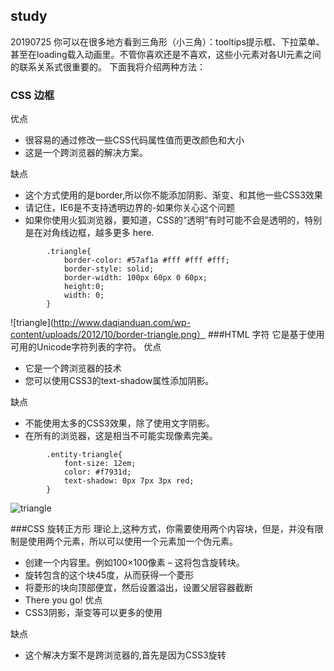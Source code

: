 ## study
20190725
你可以在很多地方看到三角形（小三角）：tooltips提示框、下拉菜单、甚至在loading载入动画里。不管你喜欢还是不喜欢，这些小元素对各UI元素之间的联系关系式很重要的。
下面我将介绍两种方法：
### CSS 边框
优点
* 很容易的通过修改一些CSS代码属性值而更改颜色和大小
* 这是一个跨浏览器的解决方案。

缺点
* 这个方式使用的是border,所以你不能添加阴影、渐变、和其他一些CSS3效果
* 请记住，IE6是不支持透明边界的-如果你关心这个问题
* 如果你使用火狐浏览器，要知道，CSS的“透明”有时可能不会是透明的，特别是在对角线边框，越多更多 here.
```
        .triangle{
            border-color: #57af1a #fff #fff #fff;
            border-style: solid;
            border-width: 100px 60px 0 60px;
            height:0;
            width: 0;
        }
 ```
 ![triangle](http://www.daqianduan.com/wp-content/uploads/2012/10/border-triangle.png） 
 ###HTML 字符
 它是基于使用可用的Unicode字符列表的字符。
优点
* 它是一个跨浏览器的技术
* 您可以使用CSS3的text-shadow属性添加阴影。

缺点
* 不能使用太多的CSS3效果，除了使用文字阴影。
* 在所有的浏览器，这是相当不可能实现像素完美。
```
        .entity-triangle{
            font-size: 12em;
            color: #f7931d;
            text-shadow: 0px 7px 3px red;
        }
 ```
 ![triangle](http://www.daqianduan.com/wp-content/uploads/2012/10/entity-triangle.png)


###CSS 旋转正方形
 理论上,这种方式，你需要使用两个内容块，但是，并没有限制是使用两个元素，所以可以使用一个元素加一个伪元素。
 
* 创建一个内容里。例如100×100像素 – 这将包含旋转块。
* 旋转包含的这个块45度，从而获得一个菱形
* 将菱形的块向顶部便宜，然后设置溢出，设置父层容器截断
* There you go!
优点
* CSS3阴影，渐变等可以更多的使用

缺点
* 这个解决方案不是跨浏览器的,首先是因为CSS3旋转
